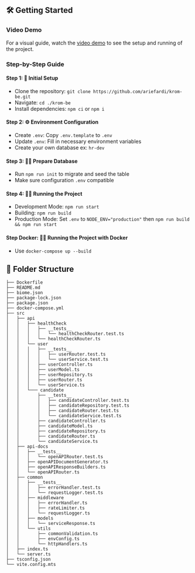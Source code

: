 ## 🛠️ Getting Started

### Video Demo

For a visual guide, watch the [video demo](https://drive.google.com/file/d/1zHAz55FDOIOSiG36LbJm6zXgD2uwdU6Q/view?usp=sharing) to see the setup and running of the project.

### Step-by-Step Guide

#### Step 1: 🚀 Initial Setup

- Clone the repository: `git clone https://github.com/ariefardi/krom-be.git`
- Navigate: `cd ./krom-be`
- Install dependencies: `npm ci` or `npm i`

#### Step 2: ⚙️ Environment Configuration

- Create `.env`: Copy `.env.template` to `.env`
- Update `.env`: Fill in necessary environment variables
- Create your own database ex: `hr-dev`

#### Step 3: 🏃‍♂️ Prepare Database

- Run `npm run init` to migrate and seed the table
- Make sure configuration `.env` compatible

#### Step 4: 🏃‍♂️ Running the Project

- Development Mode: `npm run start`
- Building: `npm run build`
- Production Mode: Set `.env` to `NODE_ENV="production"` then `npm run build && npm run start`

#### Step Docker: 🏃‍♂️ Running the Project with Docker

- Use `docker-compose up --build`

## 📁 Folder Structure

```code
├── Dockerfile
├── README.md
├── biome.json
├── package-lock.json
├── package.json
├── docker-compose.yml
├── src
│   ├── api
│   │   ├── healthCheck
│   │   │   ├── __tests__
│   │   │   │   └── healthCheckRouter.test.ts
│   │   │   └── healthCheckRouter.ts
│   │   └── user
│   │   │   ├── __tests__
│   │   │   │   ├── userRouter.test.ts
│   │   │   │   └── userService.test.ts
│   │   │   ├── userController.ts
│   │   │   ├── userModel.ts
│   │   │   ├── userRepository.ts
│   │   │   ├── userRouter.ts
│   │   │   └── userService.ts
│   │   └─── candidate
│   │       ├── __tests__
│   │       │   ├── candidateController.test.ts
│   │       │   ├── candidateRepository.test.ts
│   │       │   ├── candidateRouter.test.ts
│   │       │   └── candidateService.test.ts
│   │       ├── candidateController.ts
│   │       ├── candidateModel.ts
│   │       ├── candidateRepository.ts
│   │       ├── candidateRouter.ts
│   │       └── candidateService.ts
│   ├── api-docs
│   │   ├── __tests__
│   │   │   └── openAPIRouter.test.ts
│   │   ├── openAPIDocumentGenerator.ts
│   │   ├── openAPIResponseBuilders.ts
│   │   └── openAPIRouter.ts
│   ├── common
│   │   ├── __tests__
│   │   │   ├── errorHandler.test.ts
│   │   │   └── requestLogger.test.ts
│   │   ├── middleware
│   │   │   ├── errorHandler.ts
│   │   │   ├── rateLimiter.ts
│   │   │   └── requestLogger.ts
│   │   ├── models
│   │   │   └── serviceResponse.ts
│   │   └── utils
│   │       ├── commonValidation.ts
│   │       ├── envConfig.ts
│   │       └── httpHandlers.ts
│   ├── index.ts
│   └── server.ts
├── tsconfig.json
└── vite.config.mts

```
